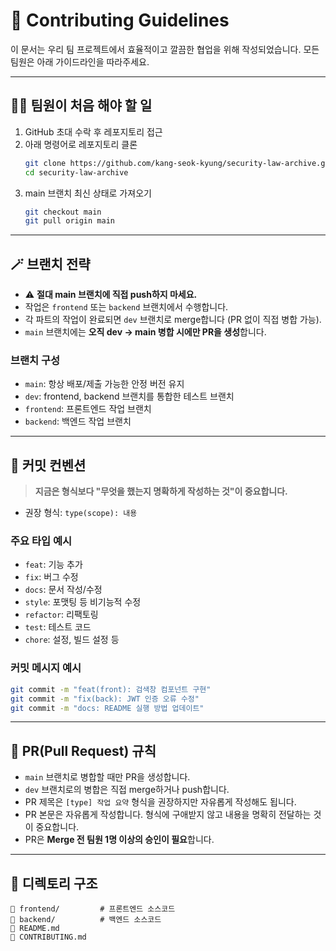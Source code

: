
# 🤝 Contributing Guidelines

이 문서는 우리 팀 프로젝트에서 효율적이고 깔끔한 협업을 위해 작성되었습니다. 모든 팀원은 아래 가이드라인을 따라주세요.

---

## 🧑‍💻 팀원이 처음 해야 할 일

1. GitHub 초대 수락 후 레포지토리 접근
2. 아래 명령어로 레포지토리 클론
   ```bash
   git clone https://github.com/kang-seok-kyung/security-law-archive.git
   cd security-law-archive
   ```
3. main 브랜치 최신 상태로 가져오기
   ```bash
   git checkout main
   git pull origin main
   ```

---

## 🪄 브랜치 전략

- ⚠️ **절대 main 브랜치에 직접 push하지 마세요.**
- 작업은 `frontend` 또는 `backend` 브랜치에서 수행합니다.
- 각 파트의 작업이 완료되면 `dev` 브랜치로 merge합니다 (PR 없이 직접 병합 가능).
- `main` 브랜치에는 **오직 dev → main 병합 시에만 PR을 생성**합니다.

### 브랜치 구성

- `main`: 항상 배포/제출 가능한 안정 버전 유지
- `dev`: frontend, backend 브랜치를 통합한 테스트 브랜치
- `frontend`: 프론트엔드 작업 브랜치
- `backend`: 백엔드 작업 브랜치

---

## 💬 커밋 컨벤션

> **지금은 형식보다 "무엇을 했는지 명확하게 작성하는 것"이 중요합니다.**

- 권장 형식: `type(scope): 내용`

### 주요 타입 예시

- `feat`: 기능 추가
- `fix`: 버그 수정
- `docs`: 문서 작성/수정
- `style`: 포맷팅 등 비기능적 수정
- `refactor`: 리팩토링
- `test`: 테스트 코드
- `chore`: 설정, 빌드 설정 등

### 커밋 메시지 예시

```bash
git commit -m "feat(front): 검색창 컴포넌트 구현"
git commit -m "fix(back): JWT 인증 오류 수정"
git commit -m "docs: README 실행 방법 업데이트"
```

---

## 🔀 PR(Pull Request) 규칙

- `main` 브랜치로 병합할 때만 PR을 생성합니다.
- `dev` 브랜치로의 병합은 직접 merge하거나 push합니다.
- PR 제목은 `[type] 작업 요약` 형식을 권장하지만 자유롭게 작성해도 됩니다.
- PR 본문은 자유롭게 작성합니다. 형식에 구애받지 않고 내용을 명확히 전달하는 것이 중요합니다.
- PR은 **Merge 전 팀원 1명 이상의 승인이 필요**합니다.

---

## 📁 디렉토리 구조

```
📁 frontend/         # 프론트엔드 소스코드
📁 backend/          # 백엔드 소스코드
📄 README.md
📄 CONTRIBUTING.md
```
